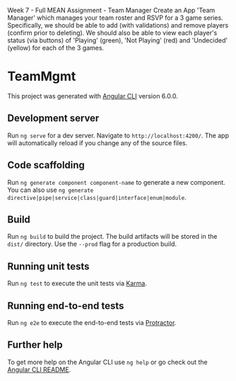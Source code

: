 Week 7 - Full MEAN
Assignment - Team Manager
Create an App 'Team Manager' which manages your team roster and RSVP for a 3 game series. Specifically, we should be able to add (with validations) and remove players (confirm prior to deleting). We should also be able to view each player's status (via buttons) of 'Playing' (green), 'Not Playing' (red) and 'Undecided' (yellow) for each of the 3 games. 

# TeamMgmt

This project was generated with [Angular CLI](https://github.com/angular/angular-cli) version 6.0.0.

## Development server

Run `ng serve` for a dev server. Navigate to `http://localhost:4200/`. The app will automatically reload if you change any of the source files.

## Code scaffolding

Run `ng generate component component-name` to generate a new component. You can also use `ng generate directive|pipe|service|class|guard|interface|enum|module`.

## Build

Run `ng build` to build the project. The build artifacts will be stored in the `dist/` directory. Use the `--prod` flag for a production build.

## Running unit tests

Run `ng test` to execute the unit tests via [Karma](https://karma-runner.github.io).

## Running end-to-end tests

Run `ng e2e` to execute the end-to-end tests via [Protractor](http://www.protractortest.org/).

## Further help

To get more help on the Angular CLI use `ng help` or go check out the [Angular CLI README](https://github.com/angular/angular-cli/blob/master/README.md).
